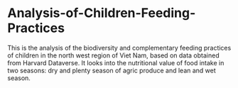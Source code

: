 # Analysis-of-Children-Feeding-Practices
This is the analysis of the biodiversity and complementary feeding practices of children in the north west region of Viet Nam, based on data obtained from Harvard Dataverse.
It looks into the nutritional value of food intake in two seasons: dry and plenty season of agric produce and lean and wet season. 
